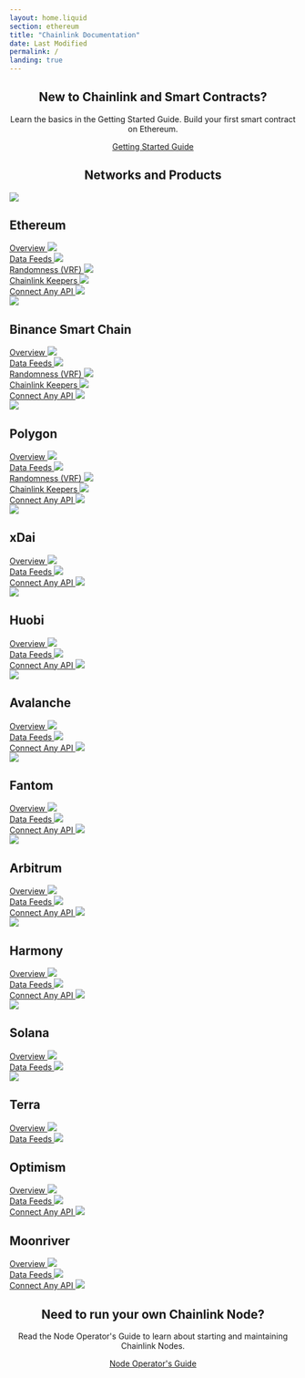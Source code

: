 ```yaml
---
layout: home.liquid
section: ethereum
title: "Chainlink Documentation"
date: Last Modified
permalink: /
landing: true
---
```


<div>
  <div class="markdown-body">
    <div align="center">
      <div>
        <h2>New to Chainlink and Smart Contracts?</h2>
        <p>
          Learn the basics in the Getting Started Guide. Build your first smart contract on Ethereum.
        </p>
      </div>
      <a href="/getting-started/" class="cl-button--ghost">
        Getting Started Guide
      </a>
    </div>
    <h2 align="center" margin="0">Networks and Products</h2>
    <div class="cl-chaincard">
      <div>
        <a href="/ethereum/">
          <div class = "cl-chaincard-logos">
            <img src="/images/logos/ethereum.svg" loading="lazy" />
          </div>
        </a>
        <h2 class="cl-chaincard-h2">Ethereum</h2>
        <div class="cl-chaincard-link">
          <a href="/ethereum/">
            Overview
          </a>
          <img src="/images/misc/arrow-right.svg"
            loading="lazy"
          />
        </div>
        <div class="cl-chaincard-link">
          <a href="/docs/using-chainlink-reference-contracts/">
            Data Feeds
          </a>
          <img src="/images/misc/arrow-right.svg"
            loading="lazy"
          />
        </div>
        <div class="cl-chaincard-link">
          <a href="/docs/chainlink-vrf/">
            Randomness (VRF)
          </a>
          <img src="/images/misc/arrow-right.svg"
            loading="lazy"
          />
        </div>
        <div class="cl-chaincard-link">
          <a href="/docs/chainlink-keepers/introduction/">
            Chainlink Keepers
          </a>
          <img src="/images/misc/arrow-right.svg"
            loading="lazy"
          />
        </div>
        <div class="cl-chaincard-link">
          <a href="/docs/request-and-receive-data/">
            Connect Any API
          </a>
          <img src="/images/misc/arrow-right.svg"
            loading="lazy"
          />
        </div>
      </div>
      <div>
        <a href="/binance/">
          <div class = "cl-chaincard-logos">
            <img src="/images/logos/binance.svg" loading="lazy" />
          </div>
        </a>
        <h2 class="cl-chaincard-h2">Binance Smart Chain</h2>
        <div class="cl-chaincard-link">
          <a href="/binance/">
            Overview
          </a>
          <img src="/images/misc/arrow-right.svg"
            loading="lazy"
          />
        </div>
        <div class="cl-chaincard-link">
          <a href="/docs/using-chainlink-reference-contracts/">
            Data Feeds
          </a>
          <img src="/images/misc/arrow-right.svg"
            loading="lazy"
          />
        </div>
        <div class="cl-chaincard-link">
          <a href="/docs/chainlink-vrf/">
            Randomness (VRF)
          </a>
          <img src="/images/misc/arrow-right.svg"
            loading="lazy"
          />
        </div>
        <div class="cl-chaincard-link">
          <a href="/docs/chainlink-keepers/introduction/">
            Chainlink Keepers
          </a>
          <img src="/images/misc/arrow-right.svg"
            loading="lazy"
          />
        </div>
        <div class="cl-chaincard-link">
          <a href="/docs/request-and-receive-data/">
            Connect Any API
          </a>
          <img src="/images/misc/arrow-right.svg"
            loading="lazy"
          />
        </div>
      </div>
      <div>
        <a href="/polygon/">
          <div class = "cl-chaincard-logos">
            <img src="/images/logos/polygon.svg" loading="lazy" />
          </div>
        </a>
        <h2 class="cl-chaincard-h2">Polygon</h2>
        <div class="cl-chaincard-link">
          <a href="/polygon/">
            Overview
          </a>
          <img src="/images/misc/arrow-right.svg"
            loading="lazy"
          />
        </div>
        <div class="cl-chaincard-link">
          <a href="/docs/using-chainlink-reference-contracts/">
            Data Feeds
          </a>
          <img src="/images/misc/arrow-right.svg"
            loading="lazy"
          />
        </div>
        <div class="cl-chaincard-link">
          <a href="/docs/chainlink-vrf/">
            Randomness (VRF)
          </a>
          <img src="/images/misc/arrow-right.svg"
            loading="lazy"
          />
        </div>
        <div class="cl-chaincard-link">
          <a href="/docs/chainlink-keepers/introduction/">
            Chainlink Keepers
          </a>
          <img src="/images/misc/arrow-right.svg"
            loading="lazy"
          />
        </div>
        <div class="cl-chaincard-link">
          <a href="/docs/request-and-receive-data/">
            Connect Any API
          </a>
          <img src="/images/misc/arrow-right.svg"
            loading="lazy"
          />
        </div>
      </div>
      <div>
        <a href="/xdai/">
          <div class = "cl-chaincard-logos">
            <img src="/images/logos/xdai.svg" loading="lazy" />
          </div>
        </a>
        <h2 class="cl-chaincard-h2">xDai</h2>
        <div class="cl-chaincard-link">
          <a href="/xdai/">
            Overview
          </a>
          <img src="/images/misc/arrow-right.svg"
            loading="lazy"
          />
        </div>
        <div class="cl-chaincard-link">
          <a href="/docs/using-chainlink-reference-contracts/">
            Data Feeds
          </a>
          <img src="/images/misc/arrow-right.svg"
            loading="lazy"
          />
        </div>
        <div class="cl-chaincard-link">
          <a href="/docs/request-and-receive-data/">
            Connect Any API
          </a>
          <img src="/images/misc/arrow-right.svg"
            loading="lazy"
          />
        </div>
      </div>
      <div>
        <a href="/huobi/">
          <div class = "cl-chaincard-logos">
            <img src="/images/logos/huobi.svg" loading="lazy" />
          </div>
        </a>
        <h2 class="cl-chaincard-h2">Huobi</h2>
        <div class="cl-chaincard-link">
          <a href="/huobi/">
            Overview
          </a>
          <img src="/images/misc/arrow-right.svg"
            loading="lazy"
          />
        </div>
        <div class="cl-chaincard-link">
          <a href="/docs/using-chainlink-reference-contracts/">
            Data Feeds
          </a>
          <img src="/images/misc/arrow-right.svg"
            loading="lazy"
          />
        </div>
        <div class="cl-chaincard-link">
          <a href="/docs/request-and-receive-data/">
            Connect Any API
          </a>
          <img src="/images/misc/arrow-right.svg"
            loading="lazy"
          />
        </div>
      </div>
      <div>
        <a href="/avalanche/">
          <div class = "cl-chaincard-logos">
            <img src="/images/logos/avalanche.svg" loading="lazy" />
          </div>
        </a>
        <h2 class="cl-chaincard-h2">Avalanche</h2>
        <div class="cl-chaincard-link">
          <a href="/avalanche/">
            Overview
          </a>
          <img src="/images/misc/arrow-right.svg"
            loading="lazy"
          />
        </div>
        <div class="cl-chaincard-link">
          <a href="/docs/using-chainlink-reference-contracts/">
            Data Feeds
          </a>
          <img src="/images/misc/arrow-right.svg"
            loading="lazy"
          />
        </div>
        <div class="cl-chaincard-link">
          <a href="/docs/request-and-receive-data/">
            Connect Any API
          </a>
          <img src="/images/misc/arrow-right.svg"
            loading="lazy"
          />
        </div>
      </div>
      <div>
        <a href="/fantom/">
          <div class = "cl-chaincard-logos">
            <img src="/images/logos/fantom.svg" loading="lazy" />
          </div>
        </a>
        <h2 class="cl-chaincard-h2">Fantom</h2>
        <div class="cl-chaincard-link">
          <a href="/fantom/">
            Overview
          </a>
          <img src="/images/misc/arrow-right.svg"
            loading="lazy"
          />
        </div>
        <div class="cl-chaincard-link">
          <a href="/docs/using-chainlink-reference-contracts/">
            Data Feeds
          </a>
          <img src="/images/misc/arrow-right.svg"
            loading="lazy"
          />
        </div>
        <div class="cl-chaincard-link">
          <a href="/docs/request-and-receive-data/">
            Connect Any API
          </a>
          <img src="/images/misc/arrow-right.svg"
            loading="lazy"
          />
        </div>
      </div>
      <div>
        <a href="/arbitrum/">
          <div class = "cl-chaincard-logos">
            <img src="/images/logos/arbitrum.svg" loading="lazy" />
          </div>
        </a>
        <h2 class="cl-chaincard-h2">Arbitrum</h2>
        <div class="cl-chaincard-link">
          <a href="/arbitrum/">
            Overview
          </a>
          <img src="/images/misc/arrow-right.svg"
            loading="lazy"
          />
        </div>
        <div class="cl-chaincard-link">
          <a href="/docs/using-chainlink-reference-contracts/">
            Data Feeds
          </a>
          <img src="/images/misc/arrow-right.svg"
            loading="lazy"
          />
        </div>
        <div class="cl-chaincard-link">
          <a href="/docs/request-and-receive-data/">
            Connect Any API
          </a>
          <img src="/images/misc/arrow-right.svg"
            loading="lazy"
          />
        </div>
      </div>
      <div>
        <a href="/harmony/">
          <div class = "cl-chaincard-logos">
            <img src="/images/logos/harmony.svg" loading="lazy" />
          </div>
        </a>
        <h2 class="cl-chaincard-h2">Harmony</h2>
        <div class="cl-chaincard-link">
          <a href="/harmony/">
            Overview
          </a>
          <img src="/images/misc/arrow-right.svg"
            loading="lazy"
          />
        </div>
        <div class="cl-chaincard-link">
          <a href="/docs/using-chainlink-reference-contracts/">
            Data Feeds
          </a>
          <img src="/images/misc/arrow-right.svg"
            loading="lazy"
          />
        </div>
        <div class="cl-chaincard-link">
          <a href="/docs/request-and-receive-data/">
            Connect Any API
          </a>
          <img src="/images/misc/arrow-right.svg"
            loading="lazy"
          />
        </div>
      </div>
      <div>
        <div class = "cl-chaincard-logos">
          <img src="/images/logos/solana.svg" loading="lazy" />
        </div>
        <h2 class="cl-chaincard-h2">Solana</h2>
        <div class="cl-chaincard-link">
          <a href="/docs/solana/">
            Overview
          </a>
          <img src="/images/misc/arrow-right.svg"
            loading="lazy"
          />
        </div>
        <div class="cl-chaincard-link">
          <a href="/docs/solana/using-data-feeds-solana/">
            Data Feeds
          </a>
          <img src="/images/misc/arrow-right.svg"
            loading="lazy"
          />
        </div>
      </div>
      <div>
        <div class = "cl-chaincard-logos">
          <img src="/images/logos/terra.svg" loading="lazy" />
        </div>
        <h2 class="cl-chaincard-h2">Terra</h2>
        <div class="cl-chaincard-link">
          <a href="/docs/terra/">
            Overview
          </a>
          <img src="/images/misc/arrow-right.svg"
            loading="lazy"
          />
        </div>
        <div class="cl-chaincard-link">
          <a href="/docs/terra/using-data-feeds-terra/">
            Data Feeds
          </a>
          <img src="/images/misc/arrow-right.svg"
            loading="lazy"
          />
        </div>
      </div>
      <div>
        <a href="/optimism/">
          <div class = "cl-chaincard-logos">
            <!--<img src="/images/logos/optimism.svg" loading="lazy" />-->
          </div>
        </a>
        <h2 class="cl-chaincard-h2">Optimism</h2>
        <div class="cl-chaincard-link">
          <a href="/optimism/">
            Overview
          </a>
          <img src="/images/misc/arrow-right.svg"
            loading="lazy"
          />
        </div>
        <div class="cl-chaincard-link">
          <a href="/docs/using-chainlink-reference-contracts/">
            Data Feeds
          </a>
          <img src="/images/misc/arrow-right.svg"
            loading="lazy"
          />
        </div>
        <div class="cl-chaincard-link">
          <a href="/docs/request-and-receive-data/">
            Connect Any API
          </a>
          <img src="/images/misc/arrow-right.svg"
            loading="lazy"
          />
        </div>
      </div>
      <div>
        <a href="/moonriver/">
          <div class = "cl-chaincard-logos">
            <!--<img src="/images/logos/moonriver.svg" loading="lazy" />-->
          </div>
        </a>
        <h2 class="cl-chaincard-h2">Moonriver</h2>
        <div class="cl-chaincard-link">
          <a href="/moonriver/">
            Overview
          </a>
          <img src="/images/misc/arrow-right.svg"
            loading="lazy"
          />
        </div>
        <div class="cl-chaincard-link">
          <a href="/docs/using-chainlink-reference-contracts/">
            Data Feeds
          </a>
          <img src="/images/misc/arrow-right.svg"
            loading="lazy"
          />
        </div>
        <div class="cl-chaincard-link">
          <a href="/docs/request-and-receive-data/">
            Connect Any API
          </a>
          <img src="/images/misc/arrow-right.svg"
            loading="lazy"
          />
        </div>
      </div>
    </div>
    <div align="center">
      <div>
        <h2>Need to run your own Chainlink Node?</h2>
        <p>
          Read the Node Operator's Guide to learn about starting and maintaining Chainlink Nodes.
        </p>
      </div>
      <a href="/getting-started/" class="cl-button--ghost">
        Node Operator's Guide
      </a>
    </div>
  </div>
</div>
